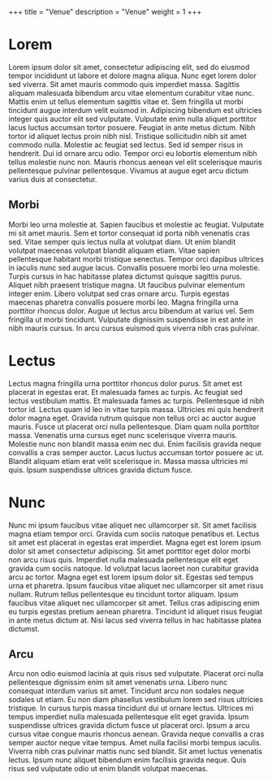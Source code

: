 +++
title = "Venue"
description = "Venue"
weight = 1
+++

# Lorem 

Lorem ipsum dolor sit amet, consectetur adipiscing elit, sed do eiusmod tempor incididunt ut labore et dolore magna aliqua. Nunc eget lorem dolor sed viverra. Sit amet mauris commodo quis imperdiet massa. Sagittis aliquam malesuada bibendum arcu vitae elementum curabitur vitae nunc. Mattis enim ut tellus elementum sagittis vitae et. Sem fringilla ut morbi tincidunt augue interdum velit euismod in. Adipiscing bibendum est ultricies integer quis auctor elit sed vulputate. Vulputate enim nulla aliquet porttitor lacus luctus accumsan tortor posuere. Feugiat in ante metus dictum. Nibh tortor id aliquet lectus proin nibh nisl. Tristique sollicitudin nibh sit amet commodo nulla. Molestie ac feugiat sed lectus. Sed id semper risus in hendrerit. Dui id ornare arcu odio. Tempor orci eu lobortis elementum nibh tellus molestie nunc non. Mauris rhoncus aenean vel elit scelerisque mauris pellentesque pulvinar pellentesque. Vivamus at augue eget arcu dictum varius duis at consectetur.

## Morbi 

Morbi leo urna molestie at. Sapien faucibus et molestie ac feugiat. Vulputate mi sit amet mauris. Sem et tortor consequat id porta nibh venenatis cras sed. Vitae semper quis lectus nulla at volutpat diam. Ut enim blandit volutpat maecenas volutpat blandit aliquam etiam. Vitae sapien pellentesque habitant morbi tristique senectus. Tempor orci dapibus ultrices in iaculis nunc sed augue lacus. Convallis posuere morbi leo urna molestie. Turpis cursus in hac habitasse platea dictumst quisque sagittis purus. Aliquet nibh praesent tristique magna. Ut faucibus pulvinar elementum integer enim. Libero volutpat sed cras ornare arcu. Turpis egestas maecenas pharetra convallis posuere morbi leo. Magna fringilla urna porttitor rhoncus dolor. Augue ut lectus arcu bibendum at varius vel. Sem fringilla ut morbi tincidunt. Vulputate dignissim suspendisse in est ante in nibh mauris cursus. In arcu cursus euismod quis viverra nibh cras pulvinar.

# Lectus

Lectus magna fringilla urna porttitor rhoncus dolor purus. Sit amet est placerat in egestas erat. Et malesuada fames ac turpis. Ac feugiat sed lectus vestibulum mattis. Et malesuada fames ac turpis. Pellentesque id nibh tortor id. Lectus quam id leo in vitae turpis massa. Ultricies mi quis hendrerit dolor magna eget. Gravida rutrum quisque non tellus orci ac auctor augue mauris. Fusce ut placerat orci nulla pellentesque. Diam quam nulla porttitor massa. Venenatis urna cursus eget nunc scelerisque viverra mauris. Molestie nunc non blandit massa enim nec dui. Enim facilisis gravida neque convallis a cras semper auctor. Lacus luctus accumsan tortor posuere ac ut. Blandit aliquam etiam erat velit scelerisque in. Massa massa ultricies mi quis. Ipsum suspendisse ultrices gravida dictum fusce.

# Nunc

Nunc mi ipsum faucibus vitae aliquet nec ullamcorper sit. Sit amet facilisis magna etiam tempor orci. Gravida cum sociis natoque penatibus et. Lectus sit amet est placerat in egestas erat imperdiet. Magna eget est lorem ipsum dolor sit amet consectetur adipiscing. Sit amet porttitor eget dolor morbi non arcu risus quis. Imperdiet nulla malesuada pellentesque elit eget gravida cum sociis natoque. Id volutpat lacus laoreet non curabitur gravida arcu ac tortor. Magna eget est lorem ipsum dolor sit. Egestas sed tempus urna et pharetra. Ipsum faucibus vitae aliquet nec ullamcorper sit amet risus nullam. Rutrum tellus pellentesque eu tincidunt tortor aliquam. Ipsum faucibus vitae aliquet nec ullamcorper sit amet. Tellus cras adipiscing enim eu turpis egestas pretium aenean pharetra. Tincidunt id aliquet risus feugiat in ante metus dictum at. Nisi lacus sed viverra tellus in hac habitasse platea dictumst.

## Arcu

Arcu non odio euismod lacinia at quis risus sed vulputate. Placerat orci nulla pellentesque dignissim enim sit amet venenatis urna. Libero nunc consequat interdum varius sit amet. Tincidunt arcu non sodales neque sodales ut etiam. Eu non diam phasellus vestibulum lorem sed risus ultricies tristique. In cursus turpis massa tincidunt dui ut ornare lectus. Ultrices mi tempus imperdiet nulla malesuada pellentesque elit eget gravida. Ipsum suspendisse ultrices gravida dictum fusce ut placerat orci. Ipsum a arcu cursus vitae congue mauris rhoncus aenean. Gravida neque convallis a cras semper auctor neque vitae tempus. Amet nulla facilisi morbi tempus iaculis. Viverra nibh cras pulvinar mattis nunc sed blandit. Sit amet luctus venenatis lectus. Ipsum nunc aliquet bibendum enim facilisis gravida neque. Quis risus sed vulputate odio ut enim blandit volutpat maecenas.
